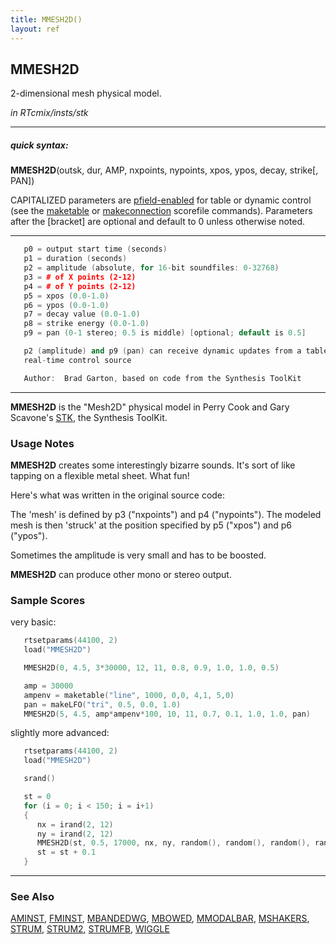 ```yaml
---
title: MMESH2D()
layout: ref
---
```


## MMESH2D

2-dimensional mesh physical model.

*in RTcmix/insts/stk*  
  

-----

##### quick syntax:

**MMESH2D**(outsk, dur, AMP, nxpoints, nypoints, xpos, ypos, decay,
strike\[, PAN\])

CAPITALIZED parameters are [pfield-enabled](pfield-enabled.html) for
table or dynamic control (see the
[maketable](../scorefile/maketable.html) or
[makeconnection](../scorefile/makeconnection.html) scorefile
commands). Parameters after the \[bracket\] are optional and default to
0 unless otherwise noted.

-----

  

```cpp
   p0 = output start time (seconds)
   p1 = duration (seconds)
   p2 = amplitude (absolute, for 16-bit soundfiles: 0-32768)
   p3 = # of X points (2-12)
   p4 = # of Y points (2-12)
   p5 = xpos (0.0-1.0)
   p6 = ypos (0.0-1.0)
   p7 = decay value (0.0-1.0)
   p8 = strike energy (0.0-1.0)
   p9 = pan (0-1 stereo; 0.5 is middle) [optional; default is 0.5]

   p2 (amplitude) and p9 (pan) can receive dynamic updates from a table or
   real-time control source

   Author:  Brad Garton, based on code from the Synthesis ToolKit
```

  

-----

  
**MMESH2D** is the "Mesh2D" physical model in Perry Cook and Gary
Scavone's [STK](http://www.cs.princeton.edu/~prc/NewWork.php#STK), the
Synthesis ToolKit.

### Usage Notes

**MMESH2D** creates some interestingly bizarre sounds. It's sort of like
tapping on a flexible metal sheet. What fun\!

Here's what was written in the original source code:

The 'mesh' is defined by p3 ("nxpoints") and p4 ("nypoints"). The
modeled mesh is then 'struck' at the position specified by p5 ("xpos")
and p6 ("ypos").

Sometimes the amplitude is very small and has to be boosted.

**MMESH2D** can produce other mono or stereo output.

### Sample Scores

very basic:

```cpp
   rtsetparams(44100, 2)
   load("MMESH2D")

   MMESH2D(0, 4.5, 3*30000, 12, 11, 0.8, 0.9, 1.0, 1.0, 0.5)

   amp = 30000
   ampenv = maketable("line", 1000, 0,0, 4,1, 5,0)
   pan = makeLFO("tri", 0.5, 0.0, 1.0)
   MMESH2D(5, 4.5, amp*ampenv*100, 10, 11, 0.7, 0.1, 1.0, 1.0, pan)
```

  
  
slightly more advanced:

```cpp
   rtsetparams(44100, 2)
   load("MMESH2D")

   srand()

   st = 0
   for (i = 0; i < 150; i = i+1)
   {
      nx = irand(2, 12)
      ny = irand(2, 12)
      MMESH2D(st, 0.5, 17000, nx, ny, random(), random(), random(), random(), random())
      st = st + 0.1
   }
```

  

-----

### See Also

[AMINST](AMINST.html), [FMINST](FMINST.html),
[MBANDEDWG](MBANDEDWG.html), [MBOWED](MBOWED.html),
[MMODALBAR](MMODALBAR.html), [MSHAKERS](MSHAKERS.html),
[STRUM](STRUM.html), [STRUM2](STRUM2.html), [STRUMFB](STRUMFB.html),
[WIGGLE](WIGGLE.html)
